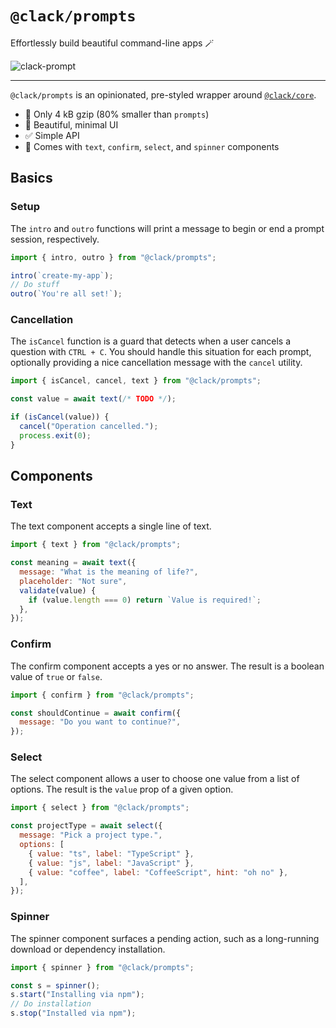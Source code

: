 # `@clack/prompts`

Effortlessly build beautiful command-line apps 🪄

![clack-prompt](https://user-images.githubusercontent.com/7118177/218462018-bb41eff4-5335-4abe-9eeb-31e8c8402713.gif)

---

`@clack/prompts` is an opinionated, pre-styled wrapper around [`@clack/core`](https://www.npmjs.com/package/@clack/core).

- 🤏 Only 4 kB gzip (80% smaller than `prompts`)
- 💎 Beautiful, minimal UI
- ✅ Simple API
- 🧱 Comes with `text`, `confirm`, `select`, and `spinner` components

## Basics

### Setup

The `intro` and `outro` functions will print a message to begin or end a prompt session, respectively.

```js
import { intro, outro } from "@clack/prompts";

intro(`create-my-app`);
// Do stuff
outro(`You're all set!`);
```

### Cancellation

The `isCancel` function is a guard that detects when a user cancels a question with `CTRL + C`. You should handle this situation for each prompt, optionally providing a nice cancellation message with the `cancel` utility.

```js
import { isCancel, cancel, text } from "@clack/prompts";

const value = await text(/* TODO */);

if (isCancel(value)) {
  cancel("Operation cancelled.");
  process.exit(0);
}
```

## Components

### Text

The text component accepts a single line of text.

```js
import { text } from "@clack/prompts";

const meaning = await text({
  message: "What is the meaning of life?",
  placeholder: "Not sure",
  validate(value) {
    if (value.length === 0) return `Value is required!`;
  },
});
```

### Confirm

The confirm component accepts a yes or no answer. The result is a boolean value of `true` or `false`.

```js
import { confirm } from "@clack/prompts";

const shouldContinue = await confirm({
  message: "Do you want to continue?",
});
```

### Select

The select component allows a user to choose one value from a list of options. The result is the `value` prop of a given option.

```js
import { select } from "@clack/prompts";

const projectType = await select({
  message: "Pick a project type.",
  options: [
    { value: "ts", label: "TypeScript" },
    { value: "js", label: "JavaScript" },
    { value: "coffee", label: "CoffeeScript", hint: "oh no" },
  ],
});
```

### Spinner

The spinner component surfaces a pending action, such as a long-running download or dependency installation.

```js
import { spinner } from "@clack/prompts";

const s = spinner();
s.start("Installing via npm");
// Do installation
s.stop("Installed via npm");
```
